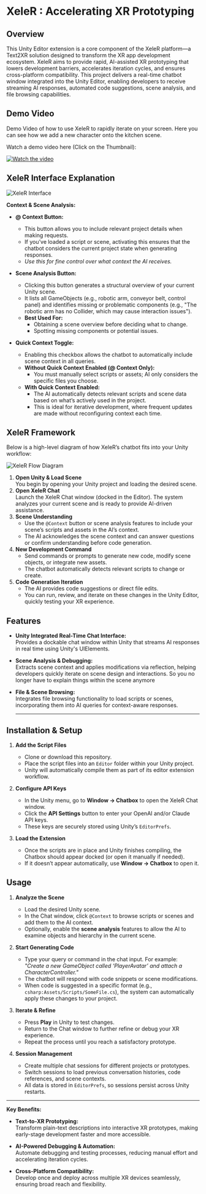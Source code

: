 # XeleR : Accelerating XR Prototyping

## Overview

This Unity Editor extension is a core component of the XeleR platform—a Text2XR solution designed to transform the XR app development ecosystem. XeleR aims to provide rapid, AI-assisted XR prototyping that lowers development barriers, accelerates iteration cycles, and ensures cross-platform compatibility. This project delivers a real-time chatbot window integrated into the Unity Editor, enabling developers to receive streaming AI responses, automated code suggestions, scene analysis, and file browsing capabilities.

## Demo Video
Demo Video of how to use XeleR to rapidly iterate on your screen. Here you can see how we add a new character onto the kitchen scene.

Watch a demo video here (Click on the Thumbnail):

[![Watch the video](https://img.youtube.com/vi/Zdj6ES_ETMg/0.jpg)](https://youtu.be/Zdj6ES_ETMg)


## XeleR Interface Explanation

![XeleR Interface](./InterfaceExplanation.png)

**Context & Scene Analysis:**

- **@ Context Button:**  
  - This button allows you to include relevant project details when making requests.  
  - If you’ve loaded a script or scene, activating this ensures that the chatbot considers the current project state when generating responses.  
  - *Use this for fine control over what context the AI receives.*

- **Scene Analysis Button:**  
  - Clicking this button generates a structural overview of your current Unity scene.  
  - It lists all GameObjects (e.g., robotic arm, conveyor belt, control panel) and identifies missing or problematic components (e.g., "The robotic arm has no Collider, which may cause interaction issues").  
  - **Best Used For:**  
    - Obtaining a scene overview before deciding what to change.  
    - Spotting missing components or potential issues.

- **Quick Context Toggle:**  
  - Enabling this checkbox allows the chatbot to automatically include scene context in all queries.  
  - **Without Quick Context Enabled (@ Context Only):**  
    - You must manually select scripts or assets; AI only considers the specific files you choose.  
  - **With Quick Context Enabled:**  
    - The AI automatically detects relevant scripts and scene data based on what’s actively used in the project.  
    - This is ideal for iterative development, where frequent updates are made without reconfiguring context each time.


## XeleR Framework

Below is a high-level diagram of how XeleR’s chatbot fits into your Unity workflow:

![XeleR Flow Diagram](./frameWork.png)

1. **Open Unity & Load Scene**  
   You begin by opening your Unity project and loading the desired scene.
2. **Open XeleR Chat**  
   Launch the XeleR Chat window (docked in the Editor). The system analyzes your current scene and is ready to provide AI-driven assistance.
3. **Scene Understanding**  
   - Use the `@Context` button or scene analysis features to include your scene’s scripts and assets in the AI’s context.
   - The AI acknowledges the scene context and can answer questions or confirm understanding before code generation.
4. **New Development Command**  
   - Send commands or prompts to generate new code, modify scene objects, or integrate new assets.
   - The chatbot automatically detects relevant scripts to change or create.
5. **Code Generation Iteration**  
   - The AI provides code suggestions or direct file edits.
   - You can run, review, and iterate on these changes in the Unity Editor, quickly testing your XR experience.


## Features

- **Unity Integrated Real-Time Chat Interface:**  
  Provides a dockable chat window within Unity that streams AI responses in real time using Unity's UIElements.

- **Scene Analysis & Debugging:**  
  Extracts scene context and applies modifications via reflection, helping developers quickly iterate on scene design and interactions. So you no longer have to explain things within the scene anymore

- **File & Scene Browsing:**  
  Integrates file browsing functionality to load scripts or scenes, incorporating them into AI queries for context-aware responses.

  ---

## Installation & Setup

1. **Add the Script Files**  
   - Clone or download this repository.  
   - Place the script files into an `Editor` folder within your Unity project.  
   - Unity will automatically compile them as part of its editor extension workflow.

2. **Configure API Keys**  
   - In the Unity menu, go to **Window → Chatbox** to open the XeleR Chat window.  
   - Click the **API Settings** button to enter your OpenAI and/or Claude API keys.  
   - These keys are securely stored using Unity’s `EditorPrefs`.

3. **Load the Extension**  
   - Once the scripts are in place and Unity finishes compiling, the Chatbox should appear docked (or open it manually if needed).  
   - If it doesn’t appear automatically, use **Window → Chatbox** to open it.


## Usage

1. **Analyze the Scene**  
   - Load the desired Unity scene.  
   - In the Chat window, click `@Context` to browse scripts or scenes and add them to the AI context.  
   - Optionally, enable the **scene analysis** features to allow the AI to examine objects and hierarchy in the current scene.

2. **Start Generating Code**  
   - Type your query or command in the chat input. For example:  
     *"Create a new GameObject called ‘PlayerAvatar’ and attach a CharacterController."*  
   - The chatbot will respond with code snippets or scene modifications.  
   - When code is suggested in a specific format (e.g., ```csharp:Assets/Scripts/SomeFile.cs```), the system can automatically apply these changes to your project.

3. **Iterate & Refine**  
   - Press **Play** in Unity to test changes.  
   - Return to the Chat window to further refine or debug your XR experience.  
   - Repeat the process until you reach a satisfactory prototype.

4. **Session Management**  
   - Create multiple chat sessions for different projects or prototypes.  
   - Switch sessions to load previous conversation histories, code references, and scene contexts.  
   - All data is stored in `EditorPrefs`, so sessions persist across Unity restarts.

---

**Key Benefits:**

- **Text-to-XR Prototyping:**  
  Transform plain-text descriptions into interactive XR prototypes, making early-stage development faster and more accessible.

- **AI-Powered Debugging & Automation:**  
  Automate debugging and testing processes, reducing manual effort and accelerating iteration cycles.

- **Cross-Platform Compatibility:**  
  Develop once and deploy across multiple XR devices seamlessly, ensuring broad reach and flexibility.

